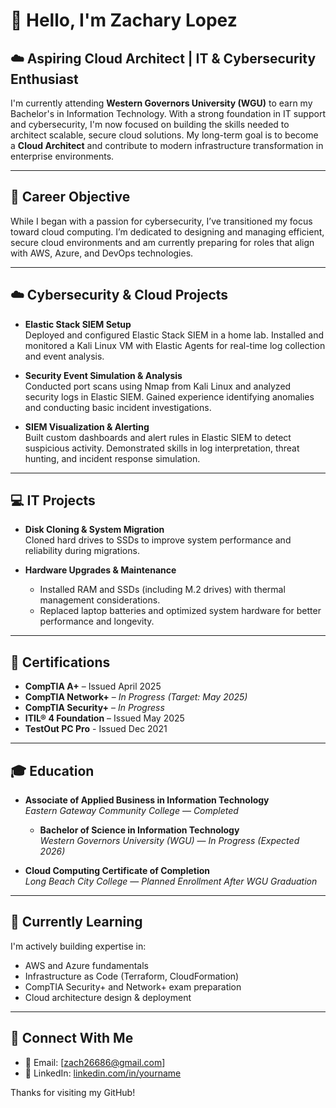 # 👋 Hello, I'm Zachary Lopez

## ☁️ Aspiring Cloud Architect | IT & Cybersecurity Enthusiast

I'm currently attending **Western Governors University (WGU)** to earn my Bachelor's in Information Technology. With a strong foundation in IT support and cybersecurity, I'm now focused on building the skills needed to architect scalable, secure cloud solutions. My long-term goal is to become a **Cloud Architect** and contribute to modern infrastructure transformation in enterprise environments.

---

## 🎯 Career Objective

While I began with a passion for cybersecurity, I’ve transitioned my focus toward cloud computing. I’m dedicated to designing and managing efficient, secure cloud environments and am currently preparing for roles that align with AWS, Azure, and DevOps technologies.

---

## ☁️ Cybersecurity & Cloud Projects

- **Elastic Stack SIEM Setup**  
  Deployed and configured Elastic Stack SIEM in a home lab. Installed and monitored a Kali Linux VM with Elastic Agents for real-time log collection and event analysis.

- **Security Event Simulation & Analysis**  
  Conducted port scans using Nmap from Kali Linux and analyzed security logs in Elastic SIEM. Gained experience identifying anomalies and conducting basic incident investigations.

- **SIEM Visualization & Alerting**  
  Built custom dashboards and alert rules in Elastic SIEM to detect suspicious activity. Demonstrated skills in log interpretation, threat hunting, and incident response simulation.

---

## 💻 IT Projects

- **Disk Cloning & System Migration**  
  Cloned hard drives to SSDs to improve system performance and reliability during migrations.

- **Hardware Upgrades & Maintenance**  
  - Installed RAM and SSDs (including M.2 drives) with thermal management considerations.  
  - Replaced laptop batteries and optimized system hardware for better performance and longevity.

---

## 📜 Certifications

- **CompTIA A+** – Issued April 2025
- **CompTIA Network+** – *In Progress (Target: May 2025)*
- **CompTIA Security+** – *In Progress*  
- **ITIL® 4 Foundation** – Issued May 2025  
- **TestOut PC Pro** - Issued Dec 2021  

---

## 🎓 Education

- **Associate of Applied Business in Information Technology**  
  *Eastern Gateway Community College* — *Completed*

  - **Bachelor of Science in Information Technology**  
  *Western Governors University (WGU)* — *In Progress (Expected 2026)*

- **Cloud Computing Certificate of Completion**  
  *Long Beach City College* — *Planned Enrollment After WGU Graduation*

---

## 🌱 Currently Learning

I'm actively building expertise in:
- AWS and Azure fundamentals  
- Infrastructure as Code (Terraform, CloudFormation)  
- CompTIA Security+ and Network+ exam preparation  
- Cloud architecture design & deployment  

---

## 🔗 Connect With Me

- 📧 Email: [zach26686@gmail.com]  
- 💼 LinkedIn: [linkedin.com/in/yourname](https://www.linkedin.com/in/zachary-lopez-6a4a4b2b9/)   

Thanks for visiting my GitHub!
